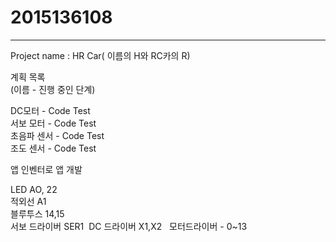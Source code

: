 # 2015136108

------------------------------------

Project name : HR Car( 이름의 H와 RC카의 R)

계획 목록  
(이름 - 진행 중인 단계)

DC모터 - Code Test  
서보 모터 - Code Test  
초음파 센서 - Code Test  
조도 센서 - Code Test  

앱 인벤터로 앱 개발  



LED AO, 22  
적외선 A1  
블루투스 14,15   
서보 드라이버 SER1  
DC 드라이버 X1,X2   
모터드라이버 - 0~13  
